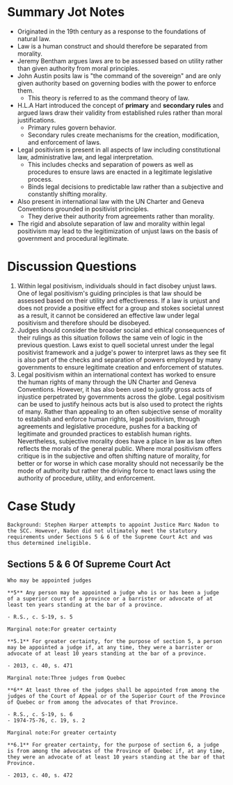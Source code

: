 # Summary Jot Notes
- Originated in the 19th century as a response to the foundations of natural law.
- Law is a human construct and should therefore be separated from morality.
- Jeremy Bentham argues laws are to be assessed based on utility rather than given authority from moral principles.
- John Austin posits law is "the command of the sovereign" and are only given authority based on governing bodies with the power to enforce them.
	- This theory is referred to as the command theory of law.
- H.L.A Hart introduced the concept of **primary** and **secondary rules** and argued laws draw their validity from established rules rather than moral justifications.
	- Primary rules govern behavior.
	- Secondary rules create mechanisms for the creation, modification, and enforcement of laws.
- Legal positivism is present in all aspects of law including constitutional law, administrative law, and legal interpretation.
	- This includes checks and separation of powers as well as procedures to ensure laws are enacted in a legitimate legislative process.
	- Binds legal decisions to predictable law rather than a subjective and constantly shifting morality.
- Also present in international law with the UN Charter and Geneva Conventions grounded in positivist principles.
	- They derive their authority from agreements rather than morality.
- The rigid and absolute separation of law and morality within legal positivism may lead to the legitimization of unjust laws on the basis of government and procedural legitimate.

# Discussion Questions
1. Within legal positivism, individuals should in fact disobey unjust laws. One of legal positivism's guiding principles is that law should be assessed based on their utility and effectiveness. If a law is unjust and does not provide a positive effect for a group and stokes societal unrest as a result, it cannot be considered an effective law under legal positivism and therefore should be disobeyed.
2. Judges should consider the broader social and ethical consequences of their rulings as this situation follows the same vein of logic in the previous question. Laws exist to quell societal unrest under the legal positivist framework and a judge's power to interpret laws as they see fit is also part of the checks and separation of powers employed by many governments to ensure legitimate creation and enforcement of statutes.
3. Legal positivism within an international context has worked to ensure the human rights of many through the UN Charter and Geneva Conventions. However, it has also been used to justify gross acts of injustice perpetrated by governments across the globe. Legal positivism can be used to justify heinous acts but is also used to protect the rights of many. Rather than appealing to an often subjective sense of morality to establish and enforce human rights, legal positivism, through agreements and legislative procedure, pushes for a backing of legitimate and grounded practices to establish human rights. Nevertheless, subjective morality does have a place in law as law often reflects the morals of the general public. Where moral positivism offers critique is in the subjective and often shifting nature of morality, for better or for worse in which case morality should not necessarily be the mode of authority but rather the driving force to enact laws using the authority of procedure, utility, and enforcement.

# Case Study
`Background: Stephen Harper attempts to appoint Justice Marc Nadon to the SCC. However, Nadon did not ultimately meet the statutory requirements under Sections 5 & 6 of the Supreme Court Act and was thus determined ineligible.`

## Sections 5 & 6 Of Supreme Court Act
```
Who may be appointed judges

**5** Any person may be appointed a judge who is or has been a judge of a superior court of a province or a barrister or advocate of at least ten years standing at the bar of a province.

- R.S., c. S-19, s. 5

Marginal note:For greater certainty

**5.1** For greater certainty, for the purpose of section 5, a person may be appointed a judge if, at any time, they were a barrister or advocate of at least 10 years standing at the bar of a province.

- 2013, c. 40, s. 471

Marginal note:Three judges from Quebec

**6** At least three of the judges shall be appointed from among the judges of the Court of Appeal or of the Superior Court of the Province of Quebec or from among the advocates of that Province.

- R.S., c. S-19, s. 6
- 1974-75-76, c. 19, s. 2

Marginal note:For greater certainty

**6.1** For greater certainty, for the purpose of section 6, a judge is from among the advocates of the Province of Quebec if, at any time, they were an advocate of at least 10 years standing at the bar of that Province.

- 2013, c. 40, s. 472
```